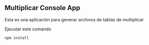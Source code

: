 ## Multiplicar Console App 
Esta es una aplicación para generar archivos de tablas de multiplicar

Ejecutar este comando
```
npm install
```
